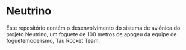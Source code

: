 # Neutrino
Este repositório contém o desenvolvimento do sistema de aviônica do projeto Neutrino, um foguete de 100 metros de apogeu da equipe de foguetemodelismo, Tau Rocket Team.
